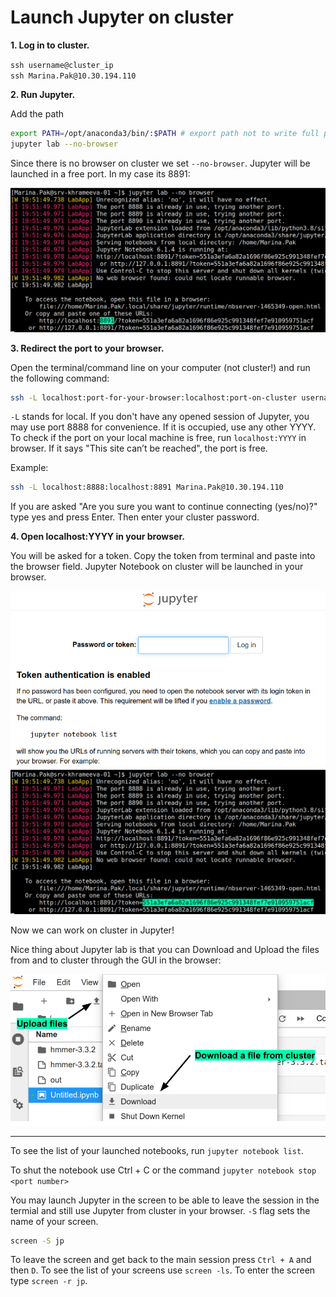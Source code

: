 # Launch Jupyter on cluster

**1. Log in to cluster.**

`ssh username@cluster_ip` \
`ssh Marina.Pak@10.30.194.110`

**2. Run Jupyter.**

Add the path 

```bash
export PATH=/opt/anaconda3/bin/:$PATH # export path not to write full path to jupyter
jupyter lab --no-browser
```

Since there is no browser on cluster we set `--no-browser`. Jupyter will be launched in a free port. In my case its 8891: 

<img src='https://github.com/litvinanna/intro_to_prog/raw/main/command_line/port.png'>

**3. Redirect the port to your browser.**

Open the terminal/command line on your computer (not cluster!) and run the following command:

```bash
ssh -L localhost:port-for-your-browser:localhost:port-on-cluster username@10.30.194.110
```

`-L` stands for local. If you don't have any opened session of Jupyter, you may use port 8888 for convenience. If it is occupied, use any other YYYY. To check if the port on your local machine is free,  run `localhost:YYYY` in browser. If it says "This site can’t be reached", the port is free.

Example:

```bash
ssh -L localhost:8888:localhost:8891 Marina.Pak@10.30.194.110
```

If you are asked "Are you sure you want to continue connecting (yes/no)?" type yes and press Enter. Then enter your cluster password.

**4. Open localhost:YYYY in your browser.**

You will be asked for a token. Copy the token from terminal and paste into the browser field. Jupyter Notebook on cluster will be launched in your browser.

<img src='https://github.com/litvinanna/intro_to_prog/raw/main/command_line/paste_token.png' align='center'>
<img src='https://github.com/litvinanna/intro_to_prog/raw/main/command_line/token.png'>

Now we can work on cluster in Jupyter!

Nice thing about Jupyter lab is that you can Download and Upload the files from and to cluster through the GUI in the browser:

<img src='https://github.com/litvinanna/intro_to_prog/raw/main/command_line/upload_download.png'>

<hr>

To see the list of your launched notebooks, run `jupyter notebook list`.

To shut the notebook use Ctrl + C or the command `jupyter notebook stop <port number>`

You may launch Jupyter in the screen to be able to leave the session in the termial and still use Jupyter from cluster in your browser. `-S` flag sets the name of your screen.

```bash
screen -S jp
```

To leave the screen and get back to the main session press `Ctrl + A` and then `D`. To see the list of your screens use `screen -ls`. To enter the screen type `screen -r jp`.
